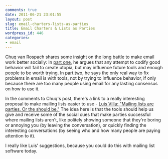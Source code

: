 ```yaml
---
comments: true
date: 2011-06-21 23:01:55
layout: post
slug: email-charters-lists-as-parties
title: Email Charters & Lists as Parties
wordpress_id: 446
categories:
- email
---
```


Chuq van Rospach shares some insight on the long battle to make email work better socially: In [part one][p1], he argues that any attempt to codify good behavior will fail to create utopia, but may influence future tools and enough people to be worth trying. In  [part two][p2], he says the only real way to fix problems in email is with tools, not by trying to influence behavior, if only because there are too many people using email for any lasting consensus on how to use it.

In the comments to Chuq's post, there's a link to a really interesting proposal to make mailing lists easier to use - [Luis Villa: "Mailing lists are parties. Or the should be."](http://tieguy.org/blog/2010/03/17/lists-parties/) The idea here is that the tools should help us give and receive some of the social cues that make parties successful where mailing lists aren't, like politely showing someone that they're boring or annoying you (by leaving the conversation), or quickly finding the interesting conversations (by seeing who and how many people are paying attention to it).

I really like Luis' suggestions, because you could do this with mailing list software today.

[p1]:http://www.chuqui.com/2011/06/help-create-an-email-charter-part-1/
[p2]:http://www.chuqui.com/2011/06/help-create-an-email-charter-part-2/

